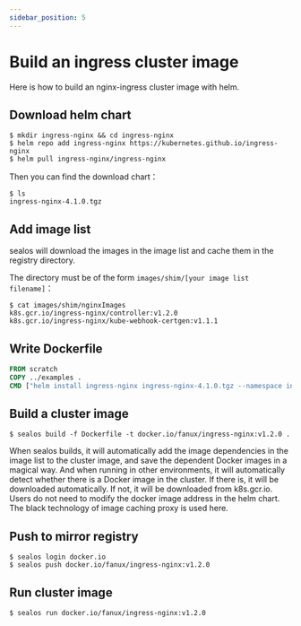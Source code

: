 ```yaml
---
sidebar_position: 5
---
```


# Build an ingress cluster image

Here is how to build an nginx-ingress cluster image with helm.

## Download helm chart

```shell
$ mkdir ingress-nginx && cd ingress-nginx
$ helm repo add ingress-nginx https://kubernetes.github.io/ingress-nginx
$ helm pull ingress-nginx/ingress-nginx
```

Then you can find the download chart：

```shell
$ ls
ingress-nginx-4.1.0.tgz
```

## Add image list

sealos will download the images in the image list and cache them in the registry directory.

The directory must be of the form `images/shim/[your image list filename]`：

```shell
$ cat images/shim/nginxImages
k8s.gcr.io/ingress-nginx/controller:v1.2.0
k8s.gcr.io/ingress-nginx/kube-webhook-certgen:v1.1.1
```

## Write Dockerfile

```Dockerfile
FROM scratch
COPY ../examples .
CMD ["helm install ingress-nginx ingress-nginx-4.1.0.tgz --namespace ingress-nginx --create-namespace"]
```

## Build a cluster image

```shell
$ sealos build -f Dockerfile -t docker.io/fanux/ingress-nginx:v1.2.0 .
```

When sealos builds, it will automatically add the image dependencies in the image list to the cluster image, 
and save the dependent Docker images in a magical way. And when running in other environments, 
it will automatically detect whether there is a Docker image in the cluster. 
If there is, it will be downloaded automatically. 
If not, it will be downloaded from k8s.gcr.io. Users do not need to modify the docker image address in the helm chart. 
The black technology of image caching proxy is used here.

## Push to mirror registry

```shell
$ sealos login docker.io
$ sealos push docker.io/fanux/ingress-nginx:v1.2.0
```

## Run cluster image

```shell
$ sealos run docker.io/fanux/ingress-nginx:v1.2.0
```
